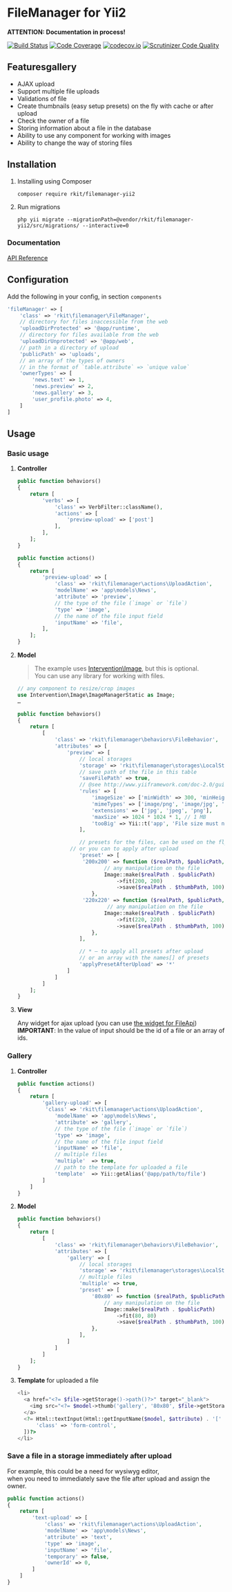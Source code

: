 # FileManager for Yii2

**ATTENTION: Documentation in process!**

[![Build Status](https://travis-ci.org/rkit/filemanager-yii2.svg?branch=master)](https://travis-ci.org/rkit/filemanager-yii2)
[![Code Coverage](https://scrutinizer-ci.com/g/rkit/filemanager-yii2/badges/coverage.png?b=master)](https://scrutinizer-ci.com/g/rkit/filemanager-yii2/?branch=master)
[![codecov.io](http://codecov.io/github/rkit/filemanager-yii2/coverage.svg?branch=master)](http://codecov.io/github/rkit/filemanager-yii2?branch=master)
[![Scrutinizer Code Quality](https://scrutinizer-ci.com/g/rkit/filemanager-yii2/badges/quality-score.png?b=master)](https://scrutinizer-ci.com/g/rkit/filemanager-yii2/?branch=master)

## Featuresgallery

- AJAX upload
- Support multiple file uploads
- Validations of file
- Create thumbnails (easy setup presets) on the fly with cache or after upload
- Check the owner of a file
- Storing information about a file in the database
- Ability to use any component for working with images
- Ability to change the way of storing files

## Installation

1. Installing using Composer

   ```
   composer require rkit/filemanager-yii2
   ```

2. Run migrations

   ```
   php yii migrate --migrationPath=@vendor/rkit/filemanager-yii2/src/migrations/ --interactive=0
   ```

### Documentation

[API Reference](/docs)

## Configuration

Add the following in your config, in section `components`

``` php
'fileManager' => [
    'class' => 'rkit\filemanager\FileManager',
    // directory for files inaccessible from the web
    'uploadDirProtected' => '@app/runtime',
    // directory for files available from the web
    'uploadDirUnprotected' => '@app/web',
    // path in a directory of upload
    'publicPath' => 'uploads',
    // an array of the types of owners
	// in the format of `table.attribute` => `unique value`
    'ownerTypes' => [
        'news.text' => 1,
        'news.preview' => 2,
        'news.gallery' => 3,
        'user_profile.photo' => 4,
    ]
]
```

## Usage

### Basic usage

1. **Controller**

   ``` php
   public function behaviors()
   {
       return [
           'verbs' => [
               'class' => VerbFilter::className(),
               'actions' => [
                   'preview-upload' => ['post']
               ],
           ],
       ];
   }

   public function actions()
   {
       return [
           'preview-upload' => [
               'class' => 'rkit\filemanager\actions\UploadAction',
               'modelName' => 'app\models\News',
               'attribute' => 'preview',
               // the type of the file (`image` or `file`)
               'type' => 'image',
               // the name of the file input field
               'inputName' => 'file',
           ],
       ];
   }
   ```

2. **Model**

   > The example uses [Intervention\Image](https://github.com/Intervention/image), but this is optional.  
   > You can use any library for working with files.

   ``` php
   // any component to resize/crop images
   use Intervention\Image\ImageManagerStatic as Image;
   …

   public function behaviors()
   {
       return [
           [
               'class' => 'rkit\filemanager\behaviors\FileBehavior',
               'attributes' => [
                   'preview' => [
                       // local storages
                       'storage' => 'rkit\filemanager\storages\LocalStorage',
                       // save path of the file in this table
                       'saveFilePath' => true,
                       // @see http://www.yiiframework.com/doc-2.0/guide-tutorial-core-validators.html
                       'rules' => [
                           'imageSize' => ['minWidth' => 300, 'minHeight' => 300],
                           'mimeTypes' => ['image/png', 'image/jpg', 'image/jpeg'],
                           'extensions' => ['jpg', 'jpeg', 'png'],
                           'maxSize' => 1024 * 1024 * 1, // 1 MB
                           'tooBig' => Yii::t('app', 'File size must not exceed') . ' 1Mb'
                       ],

                       // presets for the files, can be used on the fly
   					// or you can to apply after upload
                       'preset' => [
   						'200x200' => function ($realPath, $publicPath, $thumbPath) {
                               // any manipulation on the file
                               Image::make($realPath . $publicPath)
                                   ->fit(200, 200)
                                   ->save($realPath . $thumbPath, 100);
                           },
   						'220x220' => function ($realPath, $publicPath, $thumbPath) {
    							// any manipulation on the file
                               Image::make($realPath . $publicPath)
                                   ->fit(220, 220)
                                   ->save($realPath . $thumbPath, 100);
                           },
                       ],

                       // * — to apply all presets after upload
                       // or an array with the names[] of presets
                       'applyPresetAfterUpload' => '*'
                   ]
               ]
           ]
       ];
   }
   ```

3. **View**

   Any widget for ajax upload (you can use [the widget for FileApi](https://github.com/rkit/fileapi-widget-yii2))  
   **IMPORTANT**: In the value of input should be the id of a file or an array of ids.

### Gallery

1. **Controller**

   ``` php
   public function actions()
   {
       return [
           'gallery-upload' => [
   			'class' => 'rkit\filemanager\actions\UploadAction',
               'modelName' => 'app\models\News',
               'attribute' => 'gallery',
               // the type of the file (`image` or `file`)
               'type' => 'image',
               // the name of the file input field
               'inputName' => 'file',
               // multiple files
               'multiple'  => true,
               // path to the template for uploaded a file
               'template'  => Yii::getAlias('@app/path/to/file')
           ]
       ]
   }
   ```

2. **Model**

	``` php
	public function behaviors()
	{
	    return [
	        [
	            'class' => 'rkit\filemanager\behaviors\FileBehavior',
	            'attributes' => [
	                'gallery' => [
	 					// local storages
	                    'storage' => 'rkit\filemanager\storages\LocalStorage',
	                    // multiple files
	                    'multiple' => true,
	                    'preset' => [
	                        '80x80' => function ($realPath, $publicPath, $thumbPath) {
	                            // any manipulation on the file
	                            Image::make($realPath . $publicPath)
	                                ->fit(80, 80)
	                                ->save($realPath . $thumbPath, 100);
	                        },
	                    ],
	                ]
	            ]
	        ]
	    ];
	}
	```

3. **Template** for uploaded a file

	``` php
	<li>
	  <a href="<?= $file->getStorage()->path()?>" target="_blank">
	    <img src="<?= $model->thumb('gallery', '80x80', $file->getStorage()->path())?>">
	  </a>
	  <?= Html::textInput(Html::getInputName($model, $attribute) . '[' . $file->id .']', $file->title, [
	      'class' => 'form-control',
	  ])?>
	</li>
	
	```

### Save a file in a storage immediately after upload

For example, this could be a need for wysiwyg editor,  
when you need to immediately save the file after upload and assign the owner.

``` php
public function actions()
{
    return [
        'text-upload' => [
            'class' => 'rkit\filemanager\actions\UploadAction',
            'modelName' => 'app\models\News',
            'attribute' => 'text',
            'type' => 'image',
            'inputName' => 'file',
            'temporary' => false,
            'ownerId' => 0,
        ]
    ]
}
```
